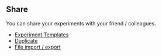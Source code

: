 ## Share

You can share your experiments with your friend / colleagues.

* [Experiment Templates](templates/README.md)
* [Duplicate](duplicate-experiment/README.md)
* [File import / export](file-import-export/README.md)
